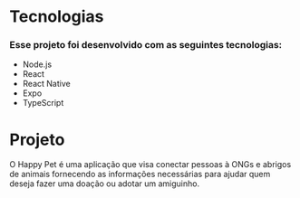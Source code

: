 

# Tecnologias
### Esse projeto foi desenvolvido com as seguintes tecnologias:

* Node.js
* React
* React Native
* Expo
* TypeScript

# Projeto
O Happy Pet é uma aplicação que visa conectar pessoas à ONGs e abrigos de animais fornecendo as informações necessárias para ajudar quem deseja fazer uma doação ou adotar um amiguinho.
